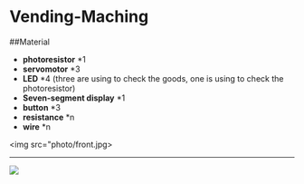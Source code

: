 # Vending-Maching

##Material
* **photoresistor** *1
* **servomotor** *3
* **LED** *4 (three are using to check the goods, one is using to check the photoresistor)
* **Seven-segment display** *1
* **button** *3
* **resistance** *n
* **wire** *n

<img src="photo/front.jpg>
<hr>
<img src="photo/back.jpg>
<hr>
<img src="photo/inside.jpg>